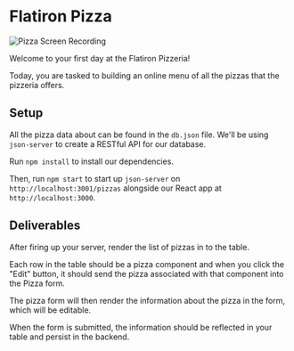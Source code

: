 # Flatiron Pizza

![Pizza Screen Recording](https://curriculum-content.s3.amazonaws.com/react/pizza.gif)

Welcome to your first day at the Flatiron Pizzeria!

Today, you are tasked to building an online menu of all the pizzas that the pizzeria offers.

## Setup

All the pizza data about can be found in the `db.json` file. We'll
be using `json-server` to create a RESTful API for our database.

Run `npm install` to install our dependencies.

Then, run `npm start` to start up `json-server` on `http://localhost:3001/pizzas`
alongside our React app at `http://localhost:3000`.

## Deliverables

After firing up your server, render the list of pizzas in to the table.

Each row in the table should be a pizza component and when you click the "Edit" button, it should send the pizza associated with that component into the Pizza form.

The pizza form will then render the information about the pizza in the form, which will be editable.

When the form is submitted, the information should be reflected in your table and persist in the backend.
